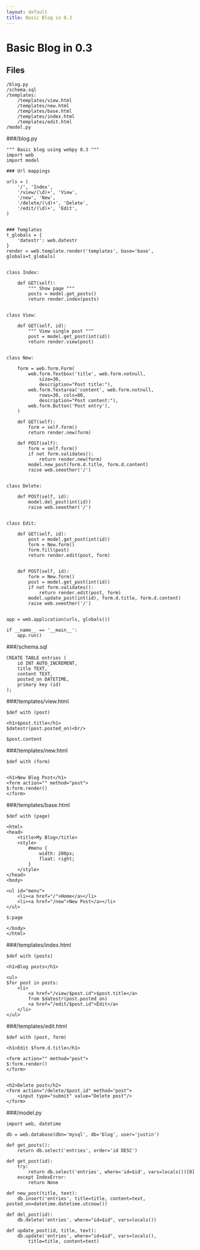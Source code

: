```yaml
---
layout: default
title: Basic Blog in 0.3
---
```


# Basic Blog in 0.3

## Files

    /blog.py
    /schema.sql
    /templates:
        /templates/view.html
        /templates/new.html
        /templates/base.html
        /templates/index.html
        /templates/edit.html
    /model.py


###/blog.py


    """ Basic blog using webpy 0.3 """
    import web
    import model
    
    ### Url mappings
    
    urls = (
        '/', 'Index',
        '/view/(\d)+', 'View',
        '/new', 'New',
        '/delete/(\d)+', 'Delete',
        '/edit/(\d)+', 'Edit',
    )
    
    
    ### Templates
    t_globals = {
        'datestr': web.datestr
    }
    render = web.template.render('templates', base='base', globals=t_globals)
    
    
    class Index:
    
        def GET(self):
            """ Show page """
            posts = model.get_posts()
            return render.index(posts)
    
    
    class View:
        
        def GET(self, id):
            """ View single post """
            post = model.get_post(int(id))
            return render.view(post)
    
    
    class New:
    
        form = web.form.Form(
            web.form.Textbox('title', web.form.notnull, 
                size=30,
                description="Post title:"),
            web.form.Textarea('content', web.form.notnull, 
                rows=30, cols=80,
                description="Post content:"),
            web.form.Button('Post entry'),
        )
    
        def GET(self):
            form = self.form()
            return render.new(form)
    
        def POST(self):
            form = self.form()
            if not form.validates():
                return render.new(form)
            model.new_post(form.d.title, form.d.content)
            raise web.seeother('/')
    
    
    class Delete:
        
        def POST(self, id):
            model.del_post(int(id))
            raise web.seeother('/')
    
    
    class Edit:
    
        def GET(self, id):
            post = model.get_post(int(id))
            form = New.form()
            form.fill(post)
            return render.edit(post, form)
    
    
        def POST(self, id):
            form = New.form()
            post = model.get_post(int(id))
            if not form.validates():
                return render.edit(post, form)
            model.update_post(int(id), form.d.title, form.d.content)
            raise web.seeother('/')
    
    
    app = web.application(urls, globals())
    
    if __name__ == '__main__':
        app.run()



###/schema.sql


    
    
    CREATE TABLE entries (
        id INT AUTO_INCREMENT,
        title TEXT,
        content TEXT,
        posted_on DATETIME,
        primary key (id)
    );



###/templates/view.html


    $def with (post)
    
    <h1>$post.title</h1>
    $datestr(post.posted_on)<br/>
    
    $post.content



###/templates/new.html


    $def with (form)
    
    
    <h1>New Blog Post</h1>
    <form action="" method="post">
    $:form.render()
    </form>



###/templates/base.html


    $def with (page)
    
    <html>
    <head>
        <title>My Blog</title>
        <style>
            #menu {
                width: 200px;
                float: right;
            }
        </style>
    </head>
    <body>
    
    <ul id="menu">
        <li><a href="/">Home</a></li>
        <li><a href="/new">New Post</a></li>
    </ul>
    
    $:page
    
    </body>
    </html>



###/templates/index.html


    $def with (posts)
    
    <h1>Blog posts</h1>
    
    <ul>
    $for post in posts:
        <li>
            <a href="/view/$post.id">$post.title</a> 
            from $datestr(post.posted_on) 
            <a href="/edit/$post.id">Edit</a>
        </li>
    </ul>



###/templates/edit.html


    $def with (post, form)
    
    <h1>Edit $form.d.title</h1>
    
    <form action="" method="post">
    $:form.render()
    </form>
    
    
    <h2>Delete post</h2>
    <form action="/delete/$post.id" method="post">
        <input type="submit" value="Delete post"/>
    </form>



###/model.py


    import web, datetime
    
    db = web.database(dbn='mysql', db='blog', user='justin')
    
    def get_posts():
        return db.select('entries', order='id DESC')
    
    def get_post(id):
        try:
            return db.select('entries', where='id=$id', vars=locals())[0]
        except IndexError:
            return None
    
    def new_post(title, text):
        db.insert('entries', title=title, content=text, posted_on=datetime.datetime.utcnow())
    
    def del_post(id):
        db.delete('entries', where="id=$id", vars=locals())
    
    def update_post(id, title, text):
        db.update('entries', where="id=$id", vars=locals(),
            title=title, content=text)